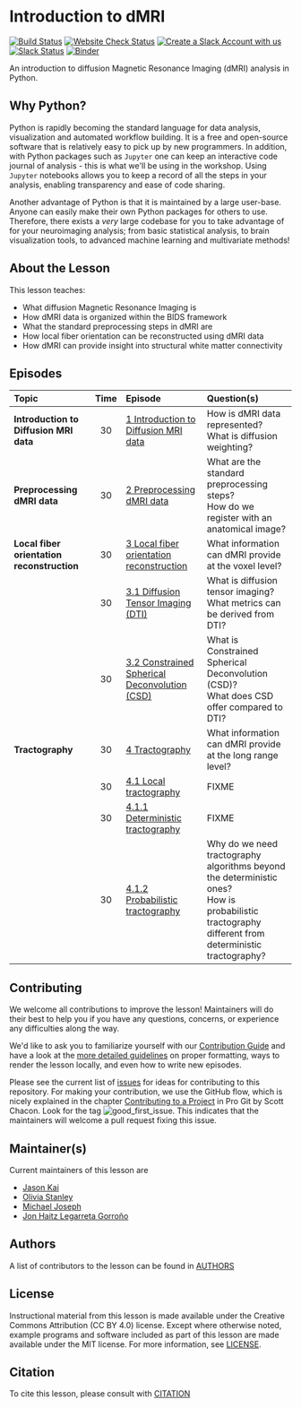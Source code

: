 # Introduction to dMRI

[![Build Status](https://github.com/carpentries-incubator/SDC-BIDS-dMRI/workflows/Build,%20test/badge.svg)](https://github.com/carpentries-incubator/SDC-BIDS-dMRI/actions?query=workflow%3A"Build%2C+test")
[![Website Check Status](https://github.com/carpentries-incubator/SDC-BIDS-dMRI/actions/workflows/pages/pages-build-deployment/badge.svg?branch=gh-pages)](https://github.com/carpentries-incubator/SDC-BIDS-dMRI/actions/workflows/pages/pages-build-deployment)
[![Create a Slack Account with us][create_slack_svg]][slack_heroku_invite]
[![Slack Status][slack_channel_status]][slack_channel_url]
[![Binder][binder_svg]][binder_url]

An introduction to diffusion Magnetic Resonance Imaging (dMRI) analysis in
Python.

## Why Python?

Python is rapidly becoming the standard language for data analysis,
visualization and automated workflow building. It is a free and open-source
software that is relatively easy to pick up by new programmers. In addition,
with Python packages such as `Jupyter` one can keep an interactive code journal
of analysis - this is what we'll be using in the workshop. Using `Jupyter`
notebooks allows you to keep a record of all the steps in your analysis,
enabling transparency and ease of code sharing.

Another advantage of Python is that it is maintained by a large user-base.
Anyone can easily make their own Python packages for others to use. Therefore,
there exists a *very* large codebase for you to take advantage of for your
neuroimaging analysis; from basic statistical analysis, to brain visualization
tools, to advanced machine learning and multivariate methods!

## About the Lesson

This lesson teaches:

- What diffusion Magnetic Resonance Imaging is
- How dMRI data is organized within the BIDS framework
- What the standard preprocessing steps in dMRI are
- How local fiber orientation can be reconstructed using dMRI data
- How dMRI can provide insight into structural white matter connectivity

## Episodes

| Topic | Time | Episode | Question(s)                                                                  | 
| :---- | :--: | :------ | :--------------------------------------------------------------------------- |
| **Introduction to Diffusion MRI data**      | 30   | [1 Introduction to Diffusion MRI data][episode01]        | How is dMRI data represented?<br />What is diffusion weighting?                                                | 
| **Preprocessing dMRI data**      | 30   | [2 Preprocessing dMRI data][episode02]        | What are the standard preprocessing steps?<br />How do we register with an anatomical image?                                   | 
| **Local fiber orientation reconstruction**      | 30   | [3 Local fiber orientation reconstruction][episode03]        | What information can dMRI provide at the voxel level?                        | 
|       | 30   | [3\.1 Diffusion Tensor Imaging (DTI)][episode04]        | What is diffusion tensor imaging?<br />What metrics can be derived from DTI?                                            | 
|       | 30   | [3\.2 Constrained Spherical Deconvolution (CSD)][episode05]        | What is Constrained Spherical Deconvolution (CSD)?<br />What does CSD offer compared to DTI?                           | 
| **Tractography**      | 30   | [4 Tractography][episode06]        | What information can dMRI provide at the long range level?                   | 
|       | 30   | [4\.1 Local tractography][episode07]        | FIXME                                                                        | 
|       | 30   | [4\.1.1 Deterministic tractography][episode08]        | FIXME                                                                        | 
|       | 30   | [4\.1.2 Probabilistic tractography][episode09]        | Why do we need tractography algorithms beyond the deterministic ones?<br />How is probabilistic tractography different from deterministic tractography?        | 

## Contributing

We welcome all contributions to improve the lesson! Maintainers will do their best to help you if you have any
questions, concerns, or experience any difficulties along the way.

We'd like to ask you to familiarize yourself with our [Contribution Guide](CONTRIBUTING.md) and have a look at
the [more detailed guidelines][lesson-example] on proper formatting, ways to render the lesson locally, and even
how to write new episodes.

Please see the current list of [issues][link_issues] for ideas for contributing to this
repository. For making your contribution, we use the GitHub flow, which is
nicely explained in the chapter [Contributing to a Project](https://git-scm.com/book/en/v2/GitHub-Contributing-to-a-Project) in Pro Git
by Scott Chacon.
Look for the tag ![good\_first\_issue](https://img.shields.io/badge/-good%20first%20issue-gold.svg). This indicates that the maintainers will welcome a pull request fixing this issue.

## Maintainer(s)

Current maintainers of this lesson are

- [Jason Kai][jason_kai]
- [Olivia Stanley][olivia_stanley]
- [Michael Joseph][michael_joseph]
- [Jon Haitz Legarreta Gorroño][jon_legarreta]

## Authors

A list of contributors to the lesson can be found in [AUTHORS](AUTHORS)

## License

Instructional material from this lesson is made available under the Creative
Commons Attribution (CC BY 4.0) license. Except where otherwise noted, example
programs and software included as part of this lesson are made available under
the MIT license. For more information, see [LICENSE](LICENSE.md).

## Citation

To cite this lesson, please consult with [CITATION](CITATION)

[slack_heroku_invite]: https://swc-slack-invite.herokuapp.com
[create_slack_svg]: https://img.shields.io/badge/Create_Slack_Account-The_Carpentries-071159.svg
[slack_channel_url]: https://swcarpentry.slack.com/messages/CCJBHKCHZ
[slack_channel_status]: https://img.shields.io/badge/Slack_Channel-neuroimaging-E01563.svg
[binder_url]: https://mybinder.org/v2/gh/carpentries-incubator/SDC-BIDS-dMRI/main?urlpath=lab/tree/code
[binder_svg]: https://mybinder.org/badge_logo.svg
[episode01]: https://carpentries-incubator.github.io/SDC-BIDS-dMRI/introduction.html
[episode02]: https://carpentries-incubator.github.io/SDC-BIDS-dMRI/preprocessing.html
[episode03]: https://carpentries-incubator.github.io/SDC-BIDS-dMRI/local_orientation_reconstruction.html
[episode04]: https://carpentries-incubator.github.io/SDC-BIDS-dMRI/diffusion_tensor_imaging.html
[episode05]: https://carpentries-incubator.github.io/SDC-BIDS-dMRI/constrained_spherical_deconvolution.html
[episode06]: https://carpentries-incubator.github.io/SDC-BIDS-dMRI/tractography.html
[episode07]: https://carpentries-incubator.github.io/SDC-BIDS-dMRI/local_tractography.html
[episode08]: https://carpentries-incubator.github.io/SDC-BIDS-dMRI/deterministic_tractography.html
[episode09]: https://carpentries-incubator.github.io/SDC-BIDS-dMRI/probabilistic_tractography.html
[lesson-example]: https://carpentries.github.io/lesson-example
[link_issues]: https://github.com/conp-pcno-training/SDC-BIDS-dMRI/issues
[jason_kai]: https://github.com/kaitj
[olivia_stanley]: https://github.com/ostanley
[michael_joseph]: https://github.com/josephmje
[jon_legarreta]: https://github.com/jhlegarreta



